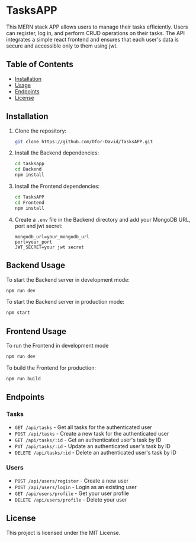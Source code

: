 # TasksAPP

This MERN stack APP allows users to manage their tasks efficiently. Users can register, log in, and perform CRUD operations on their tasks. The API integrates a simple react frontend and ensures that each user's data is secure and accessible only to them using jwt.

## Table of Contents

- [Installation](#installation)
- [Usage](#usage)
- [Endpoints](#endpoints)
- [License](#license)

## Installation

1. Clone the repository:
    ```sh
    git clone https://github.com/Ofor-David/TasksAPP.git
    ```
2. Install the Backend dependencies:
    ```sh
    cd tasksapp
    cd Backend
    npm install
    ```
3.  Install the Frontend dependencies:
     ```sh
    cd TasksAPP
    cd Frontend
    npm install
    ```
    
4. Create a `.env` file in the Backend directory and add your MongoDB URL, port and jwt secret:
    ```env
    mongodb_url=your_mongodb_url
    port=your_port
    JWT_SECRET=your jwt secret
    ```

## Backend Usage

To start the Backend server in development mode:
```sh
npm run dev
```

To start the Backend server in production mode:
```sh
npm start
```

## Frontend Usage

To run the Frontend in development mode
```sh
npm run dev
```
To build the Frontend for production:
```sh
npm run build
```

## Endpoints

### Tasks

- `GET /api/tasks` - Get all tasks for the authenticated user
- `POST /api/tasks` - Create a new task for the authenticated user
- `GET /api/tasks/:id` - Get an authenticated user's task by ID
- `PUT /api/tasks/:id` - Update an authenticated user's task by ID
- `DELETE /api/tasks/:id` - Delete an authenticated user's task by ID

### Users

- `POST /api/users/register` - Create a new user
- `POST /api/users/login` - Login as an existing user
- `GET /api/users/profile` - Get your user profile
- `DELETE /api/users/profile` - Delete your user

## License

This project is licensed under the MIT License.